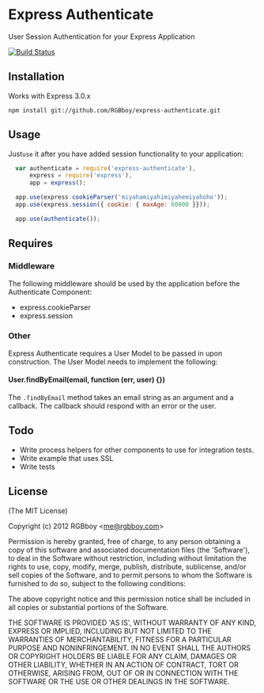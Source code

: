 # Express Authenticate

  User Session Authentication for your Express Application

  [![Build Status](https://secure.travis-ci.org/RGBboy/express-authenticate.png)](http://travis-ci.org/RGBboy/express-authenticate)

## Installation

  Works with Express 3.0.x

    npm install git://github.com/RGBboy/express-authenticate.git


## Usage

  Just`use` it after you have added session functionality to your application:

``` javascript
  var authenticate = require('express-authenticate'),
      express = require('express'),
      app = express();

  app.use(express.cookieParser('miyahamiyahimiyahemiyahoho'));
  app.use(express.session({ cookie: { maxAge: 60000 }}));

  app.use(authenticate());
```

## Requires

### Middleware

  The following middleware should be used by the application before the 
  Authenticate Component:

  * express.cookieParser
  * express.session

### Other

  Express Authenticate requires a User Model to be passed in upon construction. 
  The User Model needs to implement the following:

#### User.findByEmail(email, function (err, user) {})

  The `.findByEmail` method takes an email string as an argument and a 
  callback. The callback should respond with an error or the user.

## Todo

  * Write process helpers for other components to use for integration tests.
  * Write example that uses SSL
  * Write tests

## License 

(The MIT License)

Copyright (c) 2012 RGBboy &lt;me@rgbboy.com&gt;

Permission is hereby granted, free of charge, to any person obtaining
a copy of this software and associated documentation files (the
'Software'), to deal in the Software without restriction, including
without limitation the rights to use, copy, modify, merge, publish,
distribute, sublicense, and/or sell copies of the Software, and to
permit persons to whom the Software is furnished to do so, subject to
the following conditions:

The above copyright notice and this permission notice shall be
included in all copies or substantial portions of the Software.

THE SOFTWARE IS PROVIDED 'AS IS', WITHOUT WARRANTY OF ANY KIND,
EXPRESS OR IMPLIED, INCLUDING BUT NOT LIMITED TO THE WARRANTIES OF
MERCHANTABILITY, FITNESS FOR A PARTICULAR PURPOSE AND NONINFRINGEMENT.
IN NO EVENT SHALL THE AUTHORS OR COPYRIGHT HOLDERS BE LIABLE FOR ANY
CLAIM, DAMAGES OR OTHER LIABILITY, WHETHER IN AN ACTION OF CONTRACT,
TORT OR OTHERWISE, ARISING FROM, OUT OF OR IN CONNECTION WITH THE
SOFTWARE OR THE USE OR OTHER DEALINGS IN THE SOFTWARE.
